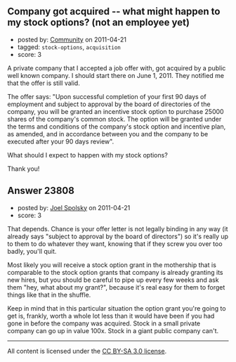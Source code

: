 ## Company got acquired -- what might happen to my stock options? (not an employee yet)

- posted by: [Community](https://stackexchange.com/users/-1/-1-community) on 2011-04-21
- tagged: `stock-options`, `acquisition`
- score: 3

A private company that I accepted a job offer with, got acquired by a public well known company. I should start there on June 1, 2011. They notified me that the offer is still valid. 

The offer says:
"Upon successful completion of your first 90 days of employment and subject to approval by the board of directories of the company, you will be granted an incentive stock option to purchase 25000 shares of the company's common stock. The option will be granted under the terms and conditions of the company's stock option and incentive plan, as amended, and in accordance between you and the company to be executed after your 90 days review". 

What should I expect to happen with my stock options? 

Thank you!


## Answer 23808

- posted by: [Joel Spolsky](https://stackexchange.com/users/-1/4335-joel-spolsky) on 2011-04-21
- score: 3

That depends. Chance is your offer letter is not legally binding in any way (it already says "subject to approval by the board of directors") so it's really up to them to do whatever they want, knowing that if they screw you over too badly, you'll quit.

Most likely you will receive a stock option grant in the mothership that is comparable to the stock option grants that company is already granting its new hires, but you should be careful to pipe up every few weeks and ask them "hey, what about my grant?", because it's real easy for them to forget things like that in the shuffle.

Keep in mind that in this particular situation the option grant you're going to get is, frankly, worth a whole lot less than it would have been if you had gone in before the company was acquired. Stock in a small private company can go up in value 100x. Stock in a giant public company can't.



---

All content is licensed under the [CC BY-SA 3.0 license](https://creativecommons.org/licenses/by-sa/3.0/).
